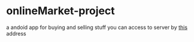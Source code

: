 # onlineMarket-project
a andoid app for buying and selling stuff you can access to server by [this](https://github.com/SyHoMadara/online-market-project-server) address
